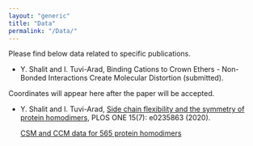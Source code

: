 ```yaml
---
layout: "generic"
title: "Data"
permalink: "/Data/"
---
```


Please find below data related to specific publications. 

* Y. Shalit and I. Tuvi-Arad, Binding Cations to Crown Ethers - Non-Bonded Interactions Create Molecular Distortion (submitted). 

Coordinates will appear here after the paper will be accepted.

* Y. Shalit and I. Tuvi-Arad, [Side chain flexibility and the symmetry of protein homodimers](https://doi.org/10.1371/journal.pone.0235863), PLOS ONE 15(7): e0235863 (2020). 
  
  [CSM and CCM data for 565 protein homodimers](/assets/data/S2-appendix.xlsx)
<!--[Symmetry of Protein Homodimers](/assets/data/S2-appendix.xlsx)-->
